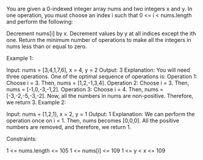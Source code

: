 You are given a 0-indexed integer array nums and two integers x and y. In one operation, you must choose an index i such that 0 <= i < nums.length and perform the following:

Decrement nums[i] by x.
Decrement values by y at all indices except the ith one.
Return the minimum number of operations to make all the integers in nums less than or equal to zero.

 

Example 1:

Input: nums = [3,4,1,7,6], x = 4, y = 2
Output: 3
Explanation: You will need three operations. One of the optimal sequence of operations is:
Operation 1: Choose i = 3. Then, nums = [1,2,-1,3,4]. 
Operation 2: Choose i = 3. Then, nums = [-1,0,-3,-1,2].
Operation 3: Choose i = 4. Then, nums = [-3,-2,-5,-3,-2].
Now, all the numbers in nums are non-positive. Therefore, we return 3.
Example 2:

Input: nums = [1,2,1], x = 2, y = 1
Output: 1
Explanation: We can perform the operation once on i = 1. Then, nums becomes [0,0,0]. All the positive numbers are removed, and therefore, we return 1.
 

Constraints:

1 <= nums.length <= 105
1 <= nums[i] <= 109
1 <= y < x <= 109